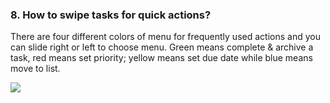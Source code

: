 ### 8. How to swipe tasks for quick actions?
There are four different colors of menu for frequently used actions and you can slide right or left to choose menu. Green means complete & archive a task, red means set priority; yellow means set due date while blue means move to list.

![](/images/swipetaskforquick.png)

